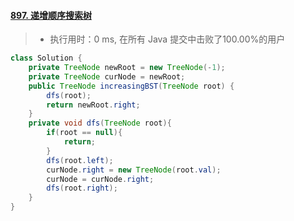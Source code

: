 #### [897. 递增顺序搜索树](https://leetcode-cn.com/problems/increasing-order-search-tree/)

> - 执行用时：0 ms, 在所有 Java 提交中击败了100.00%的用户

```java
class Solution {
    private TreeNode newRoot = new TreeNode(-1);
    private TreeNode curNode = newRoot;
    public TreeNode increasingBST(TreeNode root) {
        dfs(root);
        return newRoot.right;
    }
    private void dfs(TreeNode root){
        if(root == null){
            return;
        }
        dfs(root.left);
        curNode.right = new TreeNode(root.val);
        curNode = curNode.right;
        dfs(root.right);
    }
}
```

